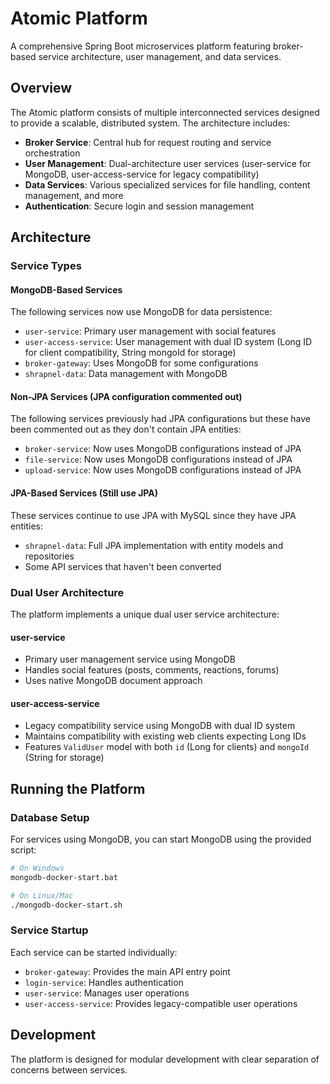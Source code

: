 # Atomic Platform

A comprehensive Spring Boot microservices platform featuring broker-based service architecture, user management, and data services.

## Overview

The Atomic platform consists of multiple interconnected services designed to provide a scalable, distributed system. The architecture includes:

- **Broker Service**: Central hub for request routing and service orchestration
- **User Management**: Dual-architecture user services (user-service for MongoDB, user-access-service for legacy compatibility)
- **Data Services**: Various specialized services for file handling, content management, and more
- **Authentication**: Secure login and session management

## Architecture

### Service Types

#### MongoDB-Based Services
The following services now use MongoDB for data persistence:
- `user-service`: Primary user management with social features
- `user-access-service`: User management with dual ID system (Long ID for client compatibility, String mongoId for storage)
- `broker-gateway`: Uses MongoDB for some configurations
- `shrapnel-data`: Data management with MongoDB

#### Non-JPA Services (JPA configuration commented out)
The following services previously had JPA configurations but these have been commented out as they don't contain JPA entities:
- `broker-service`: Now uses MongoDB configurations instead of JPA
- `file-service`: Now uses MongoDB configurations instead of JPA
- `upload-service`: Now uses MongoDB configurations instead of JPA

#### JPA-Based Services (Still use JPA)
These services continue to use JPA with MySQL since they have JPA entities:
- `shrapnel-data`: Full JPA implementation with entity models and repositories
- Some API services that haven't been converted

### Dual User Architecture

The platform implements a unique dual user service architecture:

#### user-service
- Primary user management service using MongoDB
- Handles social features (posts, comments, reactions, forums)
- Uses native MongoDB document approach

#### user-access-service 
- Legacy compatibility service using MongoDB with dual ID system
- Maintains compatibility with existing web clients expecting Long IDs
- Features `ValidUser` model with both `id` (Long for clients) and `mongoId` (String for storage)

## Running the Platform

### Database Setup

For services using MongoDB, you can start MongoDB using the provided script:

```bash
# On Windows
mongodb-docker-start.bat

# On Linux/Mac
./mongodb-docker-start.sh
```

### Service Startup

Each service can be started individually:
- `broker-gateway`: Provides the main API entry point
- `login-service`: Handles authentication
- `user-service`: Manages user operations
- `user-access-service`: Provides legacy-compatible user operations

## Development

The platform is designed for modular development with clear separation of concerns between services.
